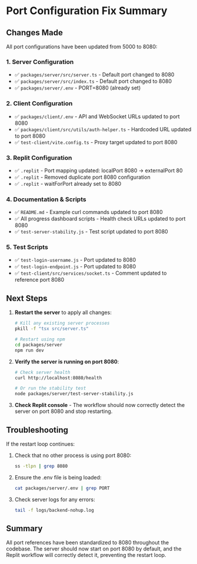 # Port Configuration Fix Summary

## Changes Made

All port configurations have been updated from 5000 to 8080:

### 1. Server Configuration
- ✅ `packages/server/src/server.ts` - Default port changed to 8080
- ✅ `packages/server/src/index.ts` - Default port changed to 8080
- ✅ `packages/server/.env` - PORT=8080 (already set)

### 2. Client Configuration
- ✅ `packages/client/.env` - API and WebSocket URLs updated to port 8080
- ✅ `packages/client/src/utils/auth-helper.ts` - Hardcoded URL updated to port 8080
- ✅ `test-client/vite.config.ts` - Proxy target updated to port 8080

### 3. Replit Configuration
- ✅ `.replit` - Port mapping updated: localPort 8080 → externalPort 80
- ✅ `.replit` - Removed duplicate port 8080 configuration
- ✅ `.replit` - waitForPort already set to 8080

### 4. Documentation & Scripts
- ✅ `README.md` - Example curl commands updated to port 8080
- ✅ All progress dashboard scripts - Health check URLs updated to port 8080
- ✅ `test-server-stability.js` - Test script updated to port 8080

### 5. Test Scripts
- ✅ `test-login-username.js` - Port updated to 8080
- ✅ `test-login-endpoint.js` - Port updated to 8080
- ✅ `test-client/src/services/socket.ts` - Comment updated to reference port 8080

## Next Steps

1. **Restart the server** to apply all changes:
   ```bash
   # Kill any existing server processes
   pkill -f "tsx src/server.ts"
   
   # Restart using npm
   cd packages/server
   npm run dev
   ```

2. **Verify the server is running on port 8080**:
   ```bash
   # Check server health
   curl http://localhost:8080/health
   
   # Or run the stability test
   node packages/server/test-server-stability.js
   ```

3. **Check Replit console** - The workflow should now correctly detect the server on port 8080 and stop restarting.

## Troubleshooting

If the restart loop continues:

1. Check that no other process is using port 8080:
   ```bash
   ss -tlpn | grep 8080
   ```

2. Ensure the .env file is being loaded:
   ```bash
   cat packages/server/.env | grep PORT
   ```

3. Check server logs for any errors:
   ```bash
   tail -f logs/backend-nohup.log
   ```

## Summary

All port references have been standardized to 8080 throughout the codebase. The server should now start on port 8080 by default, and the Replit workflow will correctly detect it, preventing the restart loop.